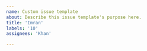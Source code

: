 ```yaml
---
name: Custom issue template
about: Describe this issue template's purpose here.
title: 'Imran'
labels: '10'
assignees: 'Khan'

---
```



